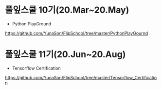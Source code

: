 # 풀잎스쿨 10기(20.Mar~20.May)

- Python PlayGround

https://github.com/YunaSon/FlipSchool/tree/master/PythonPlayGournd




# 풀잎스쿨 11기(20.Jun~20.Aug)

- Tensorflow Certification

https://github.com/YunaSon/FlipSchool/tree/master/Tensorflow_Certification
